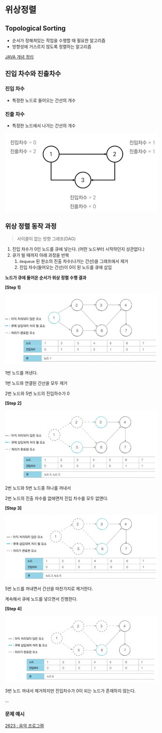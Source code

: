 # 위상정렬

## **Topological Sorting**

- 순서가 정해져있는 작업을 수행할 때 필요한 알고리즘
- 방향성에 거스르지 않도록 정렬하는 알고리즘

[JAVA 개념 정리](https://www.notion.so/JAVA-dd1efbf728d741b5a50c7dce1a302e71?pvs=21)

## 진입 차수와 진출차수

### 진입 차수

- 특정한 노드로 들어오는 간선의 개수

### 진출 차수

- 특정한 노드에서 나가는 간선의 개수

![Untitled](topology/Untitled.png)

## 위상 정렬 동작 과정

> 사이클이 없는 방향 그래프(DAG)
> 
1. 진입 차수가 0인 노드를 큐에 넣는다. (어떤 노드부터 시작하던지 상관없다.)
2. 큐가 빌 때까지 아래 과정을 반복 
    1. `dequeue` 된 원소의 진출 차수(나가는 간선)을 그래프에서 제거 
    2. 진입 차수(들어오는 간선)이 0이 된 노드를 큐에 삽입 
    

**노드가 큐에 들어온 순서가 위상 정렬 수행 결과**

**[Step 1]**

![Untitled](topology/Untitled%201.png)

1번 노드를 꺼낸다. 

1번 노드와 연결된 간선을 모두 제거 

2번 노드와 5번 노드의 진입하수가 0 

**[Step 2]**

![Untitled](topology/Untitled%202.png)

2번 노드와 5번 노드중 하나를 꺼내서 

2번 노드의 진출 차수를 없애면저 진입 차수를 모두 없앤다.

**[Step 3]**

![Untitled](topology/Untitled%203.png)

5번 노드를 꺼내면서 간선을 마찬가지로 제거한다.

계속해서 큐에 노드를 넣으면서 진행한다.

**[Step 4]**

![Untitled](topology/Untitled%204.png)

3번 노드 꺼내서 제거하지만 진입차수가 0이 되는 노드가 존재하지 않는다.

… 

### 문제 예시

[2623 : 음악 프로그램](https://www.notion.so/2623-045ee05adc5f4bd4bd007562ed4385d6?pvs=21)